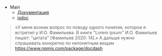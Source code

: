 * Main
    * [Документация][vue]
    * [jsdoc](https://devdocs.io/jsdoc/howto-es2015-modules)
> «У меня возник вопрос по поводу одного понятия, которое я встретил у И.О. Фамильева. В книге "Lorem ipsum" И.О. Фамильев пишет: "цитата" [Фамильев 2020: 14].»
> А дальше нужно спрашивать конкретно по непонятным вещам
https://www.npmjs.com/package/docdash

[vue]:https://zababurinsv.github.io/vuepress/